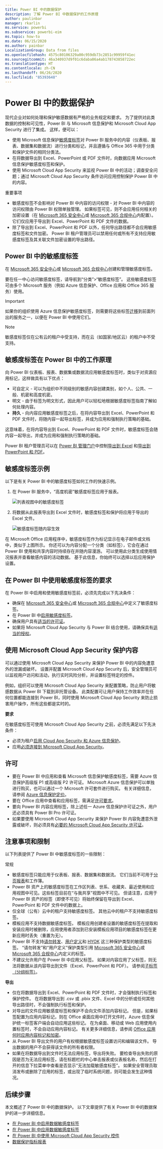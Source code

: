 ```yaml
---
title: Power BI 中的数据保护
description: 了解 Power BI 中数据保护的工作原理
author: paulinbar
manager: rkarlin
ms.service: powerbi
ms.subservice: powerbi-eim
ms.topic: how-to
ms.date: 06/15/2020
ms.author: painbar
LocalizationGroup: Data from files
ms.openlocfilehash: 4575c80106329a00c959db73c2851c99959f41ec
ms.sourcegitcommit: 46a340937d9f01c6daba86a4ab178743858722ec
ms.translationtype: HT
ms.contentlocale: zh-CN
ms.lasthandoff: 06/26/2020
ms.locfileid: "85393648"
---
```

# <a name="data-protection-in-power-bi"></a>Power BI 中的数据保护

现代企业对如何处理和保护敏感数据有严格的业务规定和要求。 为了提供对此类数据的控制和可见性，Power BI 与 Microsoft 信息保护和 Microsoft Cloud App Security 进行了集成。 这样，便可以：
* 使用 Microsoft 信息保护[敏感度标签](https://docs.microsoft.com/microsoft-365/compliance/sensitivity-labels?view=o365-worldwide)对 Power BI 服务中的内容（仪表板、报表、数据集和数据流）进行分类和标记，并且遵循与 Office 365 中用于分类和保护文件的相同分类法。
* 在将数据导出到 Excel、PowerPoint 或 PDF 文件时，向数据应用 Microsoft 信息保护敏感度标签和保护。
* 使用 Microsoft Cloud App Security 来监视 Power BI 中的活动；调查安全问题；通过 Microsoft Cloud App Security 条件访问应用控制保护 Power BI 中的内容。

重要事项
* 敏感度标签不会影响对 Power BI 中内容的访问权限 - 对 Power BI 中内容的访问权限由 Power BI 权限单独管理。 如果标签可见，则不会应用任何相关的加密设置（在 [Microsoft 365 安全中心](https://security.microsoft.com/)或 [Microsoft 365 合规中心](https://compliance.microsoft.com/)内配置）。 它们仅应用于导出到 Excel、PowerPoint 和 PDF 文件的数据。
* 除了导出到 Excel、PowerPoint 和 PDF 以外，任何导出路径都不会应用敏感度标签和文件加密。 Power BI 租户管理员可以禁用任何或所有不支持应用敏感度标签及其关联文件加密设置的导出路径。

## <a name="sensitivity-labels-in-power-bi"></a>Power BI 中的敏感度标签

在 [Microsoft 365 安全中心](https://security.microsoft.com/)或 [Microsoft 365 合规中心](https://compliance.microsoft.com/)创建和管理敏感度标签。

要在任一中心访问敏感度标签，请导航到“分类”>“敏感度标签”。 这些敏感度标签可由多个 Microsoft 服务（例如 Azure 信息保护、Office 应用和 Office 365 服务）使用。

> [!Important]
> 如果你的组织使用 Azure 信息保护敏感度标签，则需要将这些标签[迁移](https://docs.microsoft.com/azure/information-protection/configure-policy-migrate-labels)到前面列出的服务之一，以便在 Power BI 中使用它们。

> [!NOTE]
> 敏感度标签仅在公有云的租户中受支持，而在云（如国家/地区云）的租户中不受支持。

## <a name="how-sensitivity-labels-work-in-power-bi"></a>敏感度标签在 Power BI 中的工作原理

向 Power BI 仪表板、报表、数据集或数据流应用敏感度标签时，类似于对资源应用标记，这样做具有以下优点：
* 可自定义 - 可以为组织中不同级别的敏感内容创建类别，如个人、公共、一般、机密和高度机密。
* 明文 - 由于标签为明文形式，因此用户可以轻松地根据敏感度标签指南了解如何处理内容。
* **持久** - 向内容应用敏感度标签之后，在将内容导出到 Excel、PowerPoint 和 PDF 文件时，将随内容一起导出标签，并成为应用和强制执行策略的基础。

这意味着，在将内容导出到 Excel、PowerPoint 和 PDF 文件时，敏感度标签会随内容一起导出，并成为应用和强制执行策略的基础。

Power BI 租户管理员可以在 [Power BI 管理门户](service-admin-portal.md)中控制[导出到 Excel](service-admin-portal.md#export-to-excel) 和[导出到 PowerPoint 和 PDF](service-admin-portal.md#export-reports-as-powerpoint-presentations-or-pdf-documents)。

## <a name="sensitivity-label-example"></a>敏感度标签示例

以下是有关 Power BI 中的敏感度标签如何工作的快速示例。
1. 在 Power BI 服务中，“高度机密”敏感度标签应用于报表。

   ![列表视图中的敏感度标签](media/service-security-data-protection-overview/sensitivity-labels-overview-01.png)
   
1. 将数据从此报表导出到 Excel 文件时，敏感度标签和保护将应用于导出的 Excel 文件。

   ![敏感度标签随内容生效](media/service-security-data-protection-overview/sensitivity-labels-overview-02.png)

在 Microsoft Office 应用程序中，敏感度标签作为标记显示在电子邮件或文档中，类似于上图所示。 你还可以为内容分配一个分类（如标签），它会在通过 Power BI 使用和共享内容时持续存在并随内容漫游。 可以使用此分类生成使用情况报表并查看敏感内容的活动数据。 基于此信息，你始终可以选择以后应用保护设置。

## <a name="requirements-for-using-sensitivity-labels-in-power-bi"></a>在 Power BI 中使用敏感度标签的要求

在 Power BI 中启用和使用敏感度标签前，必须先完成以下先决条件：
* 确保在 [Microsoft 365 安全中心](https://security.microsoft.com/)或 [Microsoft 365 合规中心](https://compliance.microsoft.com/)中定义了敏感度标签。
* 在 Power BI 中[启用敏感度标签](service-security-enable-data-sensitivity-labels.md)。
* 确保用户具有[适当的许可证](#licensing)。
* 如果将 Microsoft Cloud App Security 与 Power BI 结合使用，请确保具有[适当的授权](service-security-using-microsoft-cloud-app-security-controls.md#cloud-app-security-licensing)。

## <a name="protect-content-using-microsoft-cloud-app-security"></a>使用 Microsoft Cloud App Security 保护内容

可以通过使用 Microsoft Cloud App Security 来保护 Power BI 中的内容免遭意外的泄漏或破坏。 设置并配置 Microsoft Cloud App Security 后，安全管理员可以监视用户访问和活动，执行实时风险分析，并设置标签特定的控件。

例如，组织可以使用 Microsoft Cloud App Security 来配置策略，防止用户将敏感数据从 Power BI 下载到非托管设备。 此类配置可让用户保持工作效率并在任何位置都能连接到 Power BI，同时使用 Microsoft Cloud App Security 来防止损害用户操作，所有这些都是实时的。

**要求**

在敏感度标签可使用 Microsoft Cloud App Security 之前，必须先满足以下先决条件：
* 必须为租户[启用 Cloud App Security 和 Azure 信息保护](https://docs.microsoft.com/cloud-app-security/azip-integration)。
* 应用[必须连接到 Microsoft Cloud App Security](https://docs.microsoft.com/cloud-app-security/enable-instant-visibility-protection-and-governance-actions-for-your-apps)。

## <a name="licensing"></a>许可

* 要在 Power BI 中应用和查看 Microsoft 信息保护敏感度标签，需要 Azure 信息保护高级版 P1 或高级版 P2 许可证。 Microsoft Azure 信息保护可以单独进行购买，也可以通过一个 Microsoft 许可套件进行购买。 有关详细信息，请参阅 [Azure 信息保护定价](https://azure.microsoft.com/pricing/details/information-protection/)。
* 要在 Office 应用中查看和应用标签，需满足[许可要求](https://docs.microsoft.com/microsoft-365/compliance/get-started-with-sensitivity-labels#subscription-and-licensing-requirements-for-sensitivity-labels)。
* 要向 Power BI 内容应用标签，除上述任一 Azure 信息保护许可证之外，用户还必须具有 Power BI Pro 许可证。
* 如果要使用 Microsoft Cloud App Security 来保护 Power BI 内容免遭意外泄露或破坏，则必须具有[必要的 Microsoft Cloud App Security 许可证](https://docs.microsoft.com/power-bi/admin/service-security-using-microsoft-cloud-app-security-controls#microsoft-cloud-app-security-licensing)。

## <a name="considerations-and-limitations"></a>注意事项和限制

以下列表提供了 Power BI 中敏感度标签的一些限制：

常规
* 敏感度标签只能应用于仪表板、报表、数据集和数据流。 它们当前不可用于[分页报表](../paginated-reports/report-builder-power-bi.md)和工作簿。
* Power BI 资产上的敏感度标签在工作区列表、世系、收藏夹、最近使用和应用视图中可见。这些标签目前在“与我共享”视图中不可见。 但请注意，应用于 Power BI 资产的标签（即使不可见）将始终保留在导出到 Excel、PowerPoint 和 PDF 文件中的数据上。
* 仅全球（公有）云中的租户支持敏感度标签。 其他云中的租户不支持敏感度标签。
* 模板应用不支持数据敏感度标签。 模板应用创建者设置的敏感度标签在提取和安装应用时被删除，应用使用者添加到已安装模板应用项目的敏感度标签在更新应用时丢失（重置为无）。
* Power BI 不支持[请勿转发](https://docs.microsoft.com/microsoft-365/compliance/encryption-sensitivity-labels?view=o365-worldwide#let-users-assign-permissions)、[用户定义](https://docs.microsoft.com/microsoft-365/compliance/encryption-sensitivity-labels?view=o365-worldwide#let-users-assign-permissions)和 [HYOK](https://docs.microsoft.com/azure/information-protection/configure-adrms-restrictions) 这三种保护类型的敏感度标签。 “请勿转发”和“用户定义”保护类型引用 [Microsoft 365 安全中心](https://security.microsoft.com/)或 [Microsoft 365 合规中心](https://compliance.microsoft.com/)内定义的标签。
* 不建议允许用户在 Power BI 中应用父标签。 如果对内容应用了父标签，则无法将数据从该内容导出到文件（Excel、PowerPoint 和 PDF）。 请参阅[子标签（分组标签）](https://docs.microsoft.com/microsoft-365/compliance/sensitivity-labels?view=o365-worldwide#sublabels-grouping-labels)。

**导出**
* 仅在将数据导出到 Excel、PowerPoint 和 PDF 文件时，才会强制执行标签和保护控件。 在将数据导出到 .csv 或 .pbix 文件、Excel 中的分析或任何其他导出路径时，不会强制执行标签和保护。
* 对导出的文件应用敏感度标签和保护不会向文件添加内容标记。 但是，如果标签配置为应用内容标记，则在 Office 桌面应用中打开文件时，Azure 信息保护统一标签客户端会自动应用这些标记。 在为桌面、移动或 Web 应用使用内置标签时，不会自动应用内容标记。 有关更多详细信息，请参阅 [Office 应用何时应用内容标记和加密](https://docs.microsoft.com/microsoft-365/compliance/sensitivity-labels-office-apps?view=o365-worldwide#when-office-apps-apply-content-marking-and-encryption)。
* 从 Power BI 导出文件的用户有权根据敏感度标签设置访问和编辑该文件。 导出数据的用户不会获得该文件的所有者权限。
* 如果在将数据导出到文件时无法应用标签，导出将失败。 要检查导出失败的原因是否为无法应用标签，请在标题栏的中心单击报表或仪表板名称，然后在打开的信息下拉菜单中查看是否显示“无法加载敏感度标签”。 如果安全管理员取消发布或删除了应用的标签，或出现了临时系统问题，则可能会发生这种情况。


## <a name="next-steps"></a>后续步骤

本文概述了 Power BI 中的数据保护。 以下文章提供了有关 Power BI 中的数据保护的进一步详细信息。 

* [在 Power BI 中启用数据敏感度标签](service-security-enable-data-sensitivity-labels.md)
* [在 Power BI 中应用数据敏感度标签](../collaborate-share/service-security-apply-data-sensitivity-labels.md)
* [在 Power BI 中使用 Microsoft Cloud App Security 控件](service-security-using-microsoft-cloud-app-security-controls.md)
* [数据保护指标报表](service-security-data-protection-metrics-report.md)